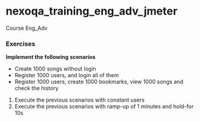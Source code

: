 # nexoqa_training_eng_adv_jmeter
Course Eng_Adv

### Exercises

**Implement the following scenarios**
   * Create 1000 songs without login
   * Register 1000 users, and login all of them
   * Register 1000 users, create 1000 bookmarks, view 1000 songs and check the history

1. Execute the previous scenarios with constant users 
2. Execute the previous scenarios with ramp-up of 1 minutes and hold-for 10s
